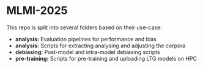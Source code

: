 # MLMI-2025
This repo is split into several folders based on their use-case:
- **analysis:** Evaluation pipelines for performance and bias
- **analysis:** Scripts for extracting analysing and adjusting the corpora
- **debiasing:** Post-model and intra-model debiasing scripts
- **pre-training:** Scripts for pre-training and uploading LTG models on HPC
